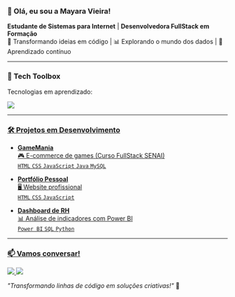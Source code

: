 ### 👋 Olá, eu sou a Mayara Vieira!

<p align="left"> 
  <strong>Estudante de Sistemas para Internet</strong> | <strong>Desenvolvedora FullStack em Formação</strong><br>
  🚀 Transformando ideias em código | 📊 Explorando o mundo dos dados | 🌱 Aprendizado contínuo
</p>

---

### 🧰 Tech Toolbox 

<p align="left">
  Tecnologias em aprendizado:
</p>

<p align="left">
  <a href="https://skillicons.dev">
    <img src="https://skillicons.dev/icons?i=html,css,js,java,python,git,github,mysql,vscode,figma,powerbi" />
</p>

---

### 🛠 Projetos em Desenvolvimento

- **GameMania**  
  🎮 E-commerce de games (Curso FullStack SENAI)  
  `HTML` `CSS` `JavaScript` `Java` `MySQL`  

- **Portfólio Pessoal**  
  🖥️ Website profissional  
  `HTML` `CSS` `JavaScript`


- **Dashboard de RH**  
  📊 Análise de indicadores com Power BI  
  `Power BI` `SQL` `Python`  

---

### 📫 Vamos conversar!

<p align="left">
  <a href="mailto:m4y4r4vm@gmail.com">
    <img src="https://img.shields.io/badge/Gmail-D14836?style=for-the-badge&logo=gmail&logoColor=white"/>
  </a>
  <a href="https://www.linkedin.com/in/mayara-vieira-00259926b/" target="_blank">
    <img src="https://img.shields.io/badge/LinkedIn-0077B5?style=for-the-badge&logo=linkedin&logoColor=white"/>
  </a>
</p>

<p align="left">
  <i>"Transformando linhas de código em soluções criativas!"</i> 💜
</p>
